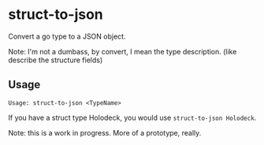 struct-to-json
==============

Convert a go type to a JSON object.

Note: I'm not a dumbass, by convert, I mean the type description. (like describe the structure fields)

## Usage

```shell
Usage: struct-to-json <TypeName>
```

If you have a struct type Holodeck, you would use `struct-to-json Holodeck`.

Note: this is a work in progress. More of a prototype, really.


